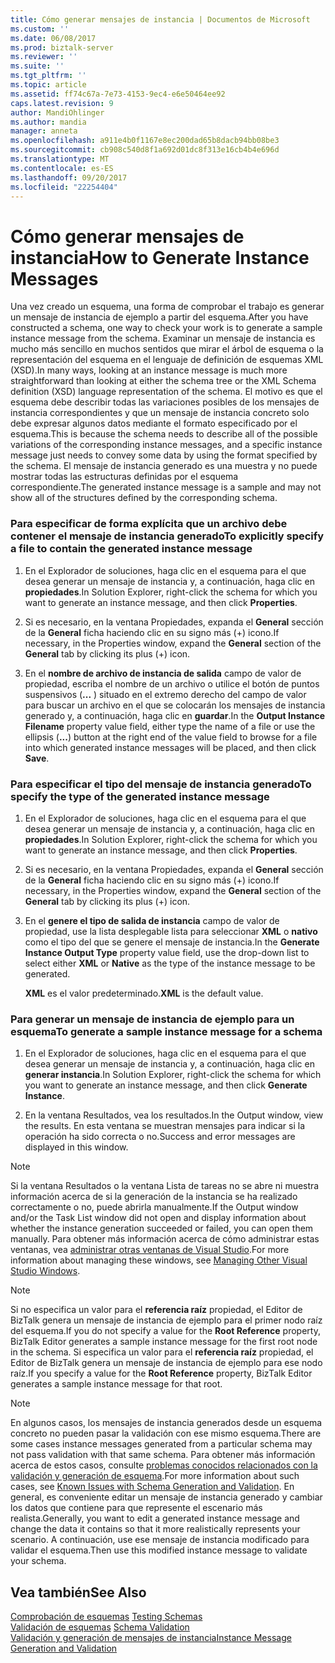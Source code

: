 ```yaml
---
title: Cómo generar mensajes de instancia | Documentos de Microsoft
ms.custom: ''
ms.date: 06/08/2017
ms.prod: biztalk-server
ms.reviewer: ''
ms.suite: ''
ms.tgt_pltfrm: ''
ms.topic: article
ms.assetid: ff74c67a-7e73-4153-9ec4-e6e50464ee92
caps.latest.revision: 9
author: MandiOhlinger
ms.author: mandia
manager: anneta
ms.openlocfilehash: a911e4b0f1167e8ec200dad65b8dacb94bb08be3
ms.sourcegitcommit: cb908c540d8f1a692d01dc8f313e16cb4b4e696d
ms.translationtype: MT
ms.contentlocale: es-ES
ms.lasthandoff: 09/20/2017
ms.locfileid: "22254404"
---
```

# <a name="how-to-generate-instance-messages"></a><span data-ttu-id="31b8a-102">Cómo generar mensajes de instancia</span><span class="sxs-lookup"><span data-stu-id="31b8a-102">How to Generate Instance Messages</span></span>
<span data-ttu-id="31b8a-103">Una vez creado un esquema, una forma de comprobar el trabajo es generar un mensaje de instancia de ejemplo a partir del esquema.</span><span class="sxs-lookup"><span data-stu-id="31b8a-103">After you have constructed a schema, one way to check your work is to generate a sample instance message from the schema.</span></span> <span data-ttu-id="31b8a-104">Examinar un mensaje de instancia es mucho más sencillo en muchos sentidos que mirar el árbol de esquema o la representación del esquema en el lenguaje de definición de esquemas XML (XSD).</span><span class="sxs-lookup"><span data-stu-id="31b8a-104">In many ways, looking at an instance message is much more straightforward than looking at either the schema tree or the XML Schema definition (XSD) language representation of the schema.</span></span> <span data-ttu-id="31b8a-105">El motivo es que el esquema debe describir todas las variaciones posibles de los mensajes de instancia correspondientes y que un mensaje de instancia concreto solo debe expresar algunos datos mediante el formato especificado por el esquema.</span><span class="sxs-lookup"><span data-stu-id="31b8a-105">This is because the schema needs to describe all of the possible variations of the corresponding instance messages, and a specific instance message just needs to convey some data by using the format specified by the schema.</span></span> <span data-ttu-id="31b8a-106">El mensaje de instancia generado es una muestra y no puede mostrar todas las estructuras definidas por el esquema correspondiente.</span><span class="sxs-lookup"><span data-stu-id="31b8a-106">The generated instance message is a sample and may not show all of the structures defined by the corresponding schema.</span></span>  
  
### <a name="to-explicitly-specify-a-file-to-contain-the-generated-instance-message"></a><span data-ttu-id="31b8a-107">Para especificar de forma explícita que un archivo debe contener el mensaje de instancia generado</span><span class="sxs-lookup"><span data-stu-id="31b8a-107">To explicitly specify a file to contain the generated instance message</span></span>  
  
1.  <span data-ttu-id="31b8a-108">En el Explorador de soluciones, haga clic en el esquema para el que desea generar un mensaje de instancia y, a continuación, haga clic en **propiedades**.</span><span class="sxs-lookup"><span data-stu-id="31b8a-108">In Solution Explorer, right-click the schema for which you want to generate an instance message, and then click **Properties**.</span></span>  
  
2.  <span data-ttu-id="31b8a-109">Si es necesario, en la ventana Propiedades, expanda el **General** sección de la **General** ficha haciendo clic en su signo más (+) icono.</span><span class="sxs-lookup"><span data-stu-id="31b8a-109">If necessary, in the Properties window, expand the **General** section of the **General** tab by clicking its plus (+) icon.</span></span>  
  
3.  <span data-ttu-id="31b8a-110">En el **nombre de archivo de instancia de salida** campo de valor de propiedad, escriba el nombre de un archivo o utilice el botón de puntos suspensivos (**...** ) situado en el extremo derecho del campo de valor para buscar un archivo en el que se colocarán los mensajes de instancia generado y, a continuación, haga clic en **guardar**.</span><span class="sxs-lookup"><span data-stu-id="31b8a-110">In the **Output Instance Filename** property value field, either type the name of a file or use the ellipsis (**...**) button at the right end of the value field to browse for a file into which generated instance messages will be placed, and then click **Save**.</span></span>  
  
### <a name="to-specify-the-type-of-the-generated-instance-message"></a><span data-ttu-id="31b8a-111">Para especificar el tipo del mensaje de instancia generado</span><span class="sxs-lookup"><span data-stu-id="31b8a-111">To specify the type of the generated instance message</span></span>  
  
1.  <span data-ttu-id="31b8a-112">En el Explorador de soluciones, haga clic en el esquema para el que desea generar un mensaje de instancia y, a continuación, haga clic en **propiedades**.</span><span class="sxs-lookup"><span data-stu-id="31b8a-112">In Solution Explorer, right-click the schema for which you want to generate an instance message, and then click **Properties**.</span></span>  
  
2.  <span data-ttu-id="31b8a-113">Si es necesario, en la ventana Propiedades, expanda el **General** sección de la **General** ficha haciendo clic en su signo más (+) icono.</span><span class="sxs-lookup"><span data-stu-id="31b8a-113">If necessary, in the Properties window, expand the **General** section of the **General** tab by clicking its plus (+) icon.</span></span>  
  
3.  <span data-ttu-id="31b8a-114">En el **genere el tipo de salida de instancia** campo de valor de propiedad, use la lista desplegable lista para seleccionar **XML** o **nativo** como el tipo del que se genere el mensaje de instancia.</span><span class="sxs-lookup"><span data-stu-id="31b8a-114">In the **Generate Instance Output Type** property value field, use the drop-down list to select either **XML** or **Native** as the type of the instance message to be generated.</span></span>  
  
     <span data-ttu-id="31b8a-115">**XML** es el valor predeterminado.</span><span class="sxs-lookup"><span data-stu-id="31b8a-115">**XML** is the default value.</span></span>  
  
### <a name="to-generate-a-sample-instance-message-for-a-schema"></a><span data-ttu-id="31b8a-116">Para generar un mensaje de instancia de ejemplo para un esquema</span><span class="sxs-lookup"><span data-stu-id="31b8a-116">To generate a sample instance message for a schema</span></span>  
  
1.  <span data-ttu-id="31b8a-117">En el Explorador de soluciones, haga clic en el esquema para el que desea generar un mensaje de instancia y, a continuación, haga clic en **generar instancia**.</span><span class="sxs-lookup"><span data-stu-id="31b8a-117">In Solution Explorer, right-click the schema for which you want to generate an instance message, and then click **Generate Instance**.</span></span>  
  
2.  <span data-ttu-id="31b8a-118">En la ventana Resultados, vea los resultados.</span><span class="sxs-lookup"><span data-stu-id="31b8a-118">In the Output window, view the results.</span></span> <span data-ttu-id="31b8a-119">En esta ventana se muestran mensajes para indicar si la operación ha sido correcta o no.</span><span class="sxs-lookup"><span data-stu-id="31b8a-119">Success and error messages are displayed in this window.</span></span>  
  
> [!NOTE]
>  <span data-ttu-id="31b8a-120">Si la ventana Resultados o la ventana Lista de tareas no se abre ni muestra información acerca de si la generación de la instancia se ha realizado correctamente o no, puede abrirla manualmente.</span><span class="sxs-lookup"><span data-stu-id="31b8a-120">If the Output window and/or the Task List window did not open and display information about whether the instance generation succeeded or failed, you can open them manually.</span></span> <span data-ttu-id="31b8a-121">Para obtener más información acerca de cómo administrar estas ventanas, vea [administrar otras ventanas de Visual Studio](../core/how-to-manage-other-visual-studio-windows.md).</span><span class="sxs-lookup"><span data-stu-id="31b8a-121">For more information about managing these windows, see [Managing Other Visual Studio Windows](../core/how-to-manage-other-visual-studio-windows.md).</span></span>  
  
> [!NOTE]
>  <span data-ttu-id="31b8a-122">Si no especifica un valor para el **referencia raíz** propiedad, el Editor de BizTalk genera un mensaje de instancia de ejemplo para el primer nodo raíz del esquema.</span><span class="sxs-lookup"><span data-stu-id="31b8a-122">If you do not specify a value for the **Root Reference** property, BizTalk Editor generates a sample instance message for the first root node in the schema.</span></span> <span data-ttu-id="31b8a-123">Si especifica un valor para el **referencia raíz** propiedad, el Editor de BizTalk genera un mensaje de instancia de ejemplo para ese nodo raíz.</span><span class="sxs-lookup"><span data-stu-id="31b8a-123">If you specify a value for the **Root Reference** property, BizTalk Editor generates a sample instance message for that root.</span></span>  
  
> [!NOTE]
>  <span data-ttu-id="31b8a-124">En algunos casos, los mensajes de instancia generados desde un esquema concreto no pueden pasar la validación con ese mismo esquema.</span><span class="sxs-lookup"><span data-stu-id="31b8a-124">There are some cases instance messages generated from a particular schema may not pass validation with that same schema.</span></span> <span data-ttu-id="31b8a-125">Para obtener más información acerca de estos casos, consulte [problemas conocidos relacionados con la validación y generación de esquema](../core/known-issues-with-schema-generation-and-validation.md).</span><span class="sxs-lookup"><span data-stu-id="31b8a-125">For more information about such cases, see [Known Issues with Schema Generation and Validation](../core/known-issues-with-schema-generation-and-validation.md).</span></span> <span data-ttu-id="31b8a-126">En general, es conveniente editar un mensaje de instancia generado y cambiar los datos que contiene para que represente el escenario más realista.</span><span class="sxs-lookup"><span data-stu-id="31b8a-126">Generally, you want to edit a generated instance message and change the data it contains so that it more realistically represents your scenario.</span></span> <span data-ttu-id="31b8a-127">A continuación, use ese mensaje de instancia modificado para validar el esquema.</span><span class="sxs-lookup"><span data-stu-id="31b8a-127">Then use this modified instance message to validate your schema.</span></span>  
  
## <a name="see-also"></a><span data-ttu-id="31b8a-128">Vea también</span><span class="sxs-lookup"><span data-stu-id="31b8a-128">See Also</span></span>  
 <span data-ttu-id="31b8a-129">[Comprobación de esquemas](../core/testing-schemas.md) </span><span class="sxs-lookup"><span data-stu-id="31b8a-129">[Testing Schemas](../core/testing-schemas.md) </span></span>  
 <span data-ttu-id="31b8a-130">[Validación de esquemas](../core/schema-validation1.md) </span><span class="sxs-lookup"><span data-stu-id="31b8a-130">[Schema Validation](../core/schema-validation1.md) </span></span>  
 [<span data-ttu-id="31b8a-131">Validación y generación de mensajes de instancia</span><span class="sxs-lookup"><span data-stu-id="31b8a-131">Instance Message Generation and Validation</span></span>](../core/instance-message-generation-and-validation.md)